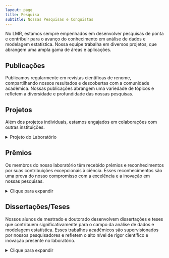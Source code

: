 ```yaml
---
layout: page
title: Pesquisa
subtitle: Nossas Pesquisas e Conquistas
---
```


No LMR, estamos sempre empenhados em desenvolver pesquisas de ponta e contribuir para o avanço do conhecimento em análise de dados e modelagem estatística. Nossa equipe trabalha em diversos projetos, que abrangem uma ampla gama de áreas e aplicações.


## Publicações  <i class="fa-solid fa-file-lines"></i>

Publicamos regularmente em revistas científicas de renome, compartilhando nossos resultados e descobertas com a comunidade acadêmica. Nossas publicações abrangem uma variedade de tópicos e refletem a diversidade e profundidade das nossas pesquisas.

## Projetos <i class="fa-solid fa-diagram-project"></i>

Além dos projetos individuais, estamos engajados em colaborações com outras instituições.

<details>
  <summary>Projeto do Laboratório</summary>
  <ul>
    <li> <strong>Modelos de regressão paramétrico e semi-paramétrico sob a classe de distribuições misturas de escala skew-normal.</strong>
	  <em>Integrantes:</em> Larissa Avila Matos / Filidor Vilca Labra - Coordenador / Caio Lucidius Naberezny Azevedo.
    <em>Financiador(es):</em> Fundação de Amparo à Pesquisa do Estado de São Paulo - Auxílio financeiro.
    <em> Descrição: </em> Modelos de regressão paramétrica e semi-paramétrica representam duas grandes áreas no contexto de modelagem, que têm encontrado aplicações em diferentes áreas. O objetivo deste projeto é considerar modelos de regressão na presença de efeitos aleatórios, que seguem distribuições na família das distribuições escala mistura skew-normal (Branco e Dey, 2001), que são usados efetivamente em estimação robusta na presença de observações extremas. Os principais modelos de regressão que serão considerados são: i) modelo linear misto, ii) modelo com error nas variáveis e iii) modelo de regressão da Teoria de Resposta ao Item (TRI). Para os dois primeiros modelos de regressão são considerados estudos de estimação e análise de diagnóstico, considerando estruturas paramétricas e semi-paramétricas (com resposta censurada). A regressão semi-paramétrica refere-se à incorporação flexível de relações funcionais não-lineares em análise de regressão. Por outro lado, no modelos de regressão da TRI, usado mais frequente em avaliações de traços latentes testes psicométricos, os modelos propostos são baseado em distribuição assimétricas centradas. Estimação são estudados sob um ponto de vista frequentista e Bayesiana. Os objetivos específicos são descritos com mais detalhes no corpo do projeto. </li>
    </ul>
</details>

## Prêmios <i class="fa-solid fa-trophy" style='font-size:20px'></i>

Os membros do nosso laboratório têm recebido prêmios e reconhecimentos por suas contribuições excepcionais à ciência. Esses reconhecimentos são uma prova do nosso compromisso com a excelência e a inovação em nossas pesquisas.

<details>
  <summary>Clique para expandir</summary>
  <ul>
    <li> O trabalho <em>On moments of folded and truncated multivariate extended skew-normal distributions</em> do aluno <strong>Christian E. Galarza</strong> recebeu o prêmio Best LACSC 2019 Paper Award no 4th Latin American Conference for Statistical Computing. </li>

    <li> O trabalho <em>Truncated moments of selection elliptical distributions with applications in robust modelling of HIV longitudinal censored data</em> do aluno <strong>Christian E. Galarza</strong> recebeu o prêmio ISI-IBS Young Ambassadors na International Biometrics Conference (IBC 2020).</li>

    <li> O trabalho <em>Objective Bayesian analysis for the spatial Student-t regression model</em> do aluno <strong>José Alejandro Ordoñez</strong> ganhou o prêmio do melhor pôster no XV Brazilian Meeting of Bayesian Statistics.</li>

    <li> A dissertação de mestrado da aluna <strong>Katherine Andreina Loor Valeriano</strong> ganhou menção honrosa no Concurso de Dissertação de Mestrado do Simpósio Nacional de Probabilidade e Estatística.</li>

    <li> O trabalho <em>Canonical fundamental skew-t linear mixed models</em> da aluna <strong>Fernanda Lang Schumacher</strong> foi um dos vencedores do prêmio Student competition in association with the Conference in Honour of Fred Smith & Chris Skinner.</li>

    <li> A dissertação de mestrado da aluna <strong>Áurea Fonseca Lopes Galindo</strong> ganhou segundo lugar no Concurso de Melhor Dissertação de Mestrado do 24o Simpósio Nacional de Probabilidade e Estatística. </li>
  </ul>

  <li> A dissertação de mestrado do aluno <strong>Matheus Oliveira de Castro</strong> ganhou segundo lugar no Concurso de Melhor Dissertação de Mestrado do 25o Simpósio Nacional de Probabilidade e Estatística. </li>
</ul>
</details>


## Dissertações/Teses <i class="fa-solid fa-book" style='font-size:20px'></i>

Nossos alunos de mestrado e doutorado desenvolvem dissertações e teses que contribuem significativamente para o campo da análise de dados e modelagem estatística. Esses trabalhos acadêmicos são supervisionados por nossos pesquisadores e refletem o alto nível de rigor científico e inovação presente no laboratório.

<details>
  <summary>Clique para expandir</summary>
  <ul>
    <li> Doutorado </li>  
    <ul>    
      <li> Fernanda Lang Schumacher. <em>Robust linear mixed models for longitudinal data using skewed and heavy-tailed distributions</em>. 2021. UNICAMP. </li>
      <li> Jose Alejandro Ordoñez. <em>On Default Priors for Regression Analysis</em>. 2021. UNICAMP. </li>
      <li> Christian Eduardo Galarza Morales. <em>On Moments of doubly truncated multivariate distributions</em>. 2020. UNICAMP. </li>
      <li> Thalita do Bem Mattos. <em>Parametric and semiparametric mixed-effects models for longitudinal censored data</em>. 2020. UNICAMP. </li>
    </ul>
    <li> Mestrado </li>  
    <ul>
      <li> Letícia Bettine Infante. <em>An extension of the Inverse Gaussian regression model</em>. 2024. UNICAMP.</li>
      <li> Vitor Macedo Rocha. <em>Influence diagnostics in parametric mixed-effects models for longitudinal data using skew-normal distribution</em>. 2024. UNICAMP.</li>
      <li> Keyliane Travassos Almeida da Silva. <em>Diagnostic analysis in scale mixture of skew-normal linear mixed models</em>. 2023. UNICAMP. </li>
      <li> Matheus Oliveira de Castro. <em>Robust Quantile Regression Models for Limited Responses Using Finite Mixtures</em>. 2023. UNICAMP. </li>
      <li> Andreson Almeida Azevedo. <em>A distribuição Birnbaum-Saunders baseada na distribuição Laplace Assimétrica</em>. 2022.  UNICAMP. </li>
      <li> Áurea Fonseca Lopes Galindo. <em>Modelos semi-paramétricos para dados independentes e longitudinais com resposta limitada</em>. 2022. UNICAMP.  </li>
      <li> João Victor Bastos de Freitas. <em>Modelos semi-paramétricos para dados independentes e longitudinais baseados em Misturas de Escala Normal Assimétrica Centralizada</em>. 2022. UNICAMP. </li>
      <li> Katherine Andreina Loor Valeriano. <em>Inferência para dados espaço-temporais com respostas censuradas e faltantes</em>. 2019. UNICAMP.</li>
      <li> Marcela Nuñez Lemus. <em>Estimação e diagnóstico em modelos parcialmente lineares censurados sob distribuições de cauda pesada</em>. 2018. UNICAMP.</li>
    </ul>
    <li> Iniciação Científica </li>  
    <ul>    
      <li> Nathan Brusamarello De Souto. <em>Inferência para dados espaço-temporais com respostas censuradas e faltantes: Uma aplicação em dados meteorológicos</em>. 2020. UNICAMP.</li>
      <li> Paulo César de Oliveira Rodrigues. <em>Influência que os professores da educação infantil e fundamental I que gostam ou não de matemática exercem sobre seus alunos</em>. 2019. UNICAMP.</li>
    </ul>
  </ul>
</details>
